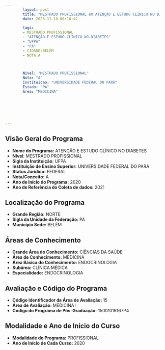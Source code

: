 ```yaml
---
        layout: post
        title: "MESTRADO PROFISSIONAL em ATENÇÃO E ESTUDO CLÍNICO NO DIABETES na UFPA  "
        date: 2023-12-18 00:10:42
     
        tags:
        - MESTRADO PROFISSIONAL
        - "ATENÇÃO-E-ESTUDO-CLÍNICO-NO-DIABETES"
        - "UFPA"
        - "PA"
        - CIDADE:BELÉM
        - NOTA:A
        
       

        Nivel: "MESTRADO PROFISSIONAL"
        Nota: "A"
        Instituicao: "UNIVERSIDADE FEDERAL DO PARÁ"
        Estado: "PA"
        Area: "MEDICINA"
        
        
        
        
        
        
---
```

## Visão Geral do Programa
- **Nome do Programa:** ATENÇÃO E ESTUDO CLÍNICO NO DIABETES
- **Nível:** MESTRADO PROFISSIONAL
- **Sigla da Instituição:** UFPA
- **Instituição de Ensino Superior:** UNIVERSIDADE FEDERAL DO PARÁ
- **Status Jurídico:** FEDERAL
- **Nota/Conceito:** A
- **Ano de Início do Programa:** 2020
- **Ano de Referência do Coleta de dados:** 2021

## Localização do Programa
- **Grande Região:** NORTE
- **Sigla da Unidade da Federação:** PA
- **Município Sede:** BELÉM

## Áreas de Conhecimento
- **Grande Área do Conhecimento:** CIÊNCIAS DA SAÚDE
- **Área de Conhecimento:** MEDICINA
- **Área Básica do Conhecimento:** ENDOCRINOLOGIA
- **Subárea:** CLÍNICA MÉDICA
- **Especialidade:** ENDOCRINOLOGIA

## Avaliação e Código do Programa
- **Código Identificador da Área de Avaliação:** 15
- **Área de Avaliação:** MEDICINA I
- **Código do Programa de Pós-Graduação:** 15001016167P4


## Modalidade e Ano de Início do Curso
- **Modalidade do Programa:** PROFISSIONAL
- **Ano de Início de Cada Curso:** 2020
